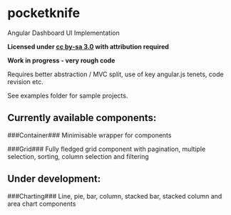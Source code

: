 pocketknife
==========

Angular Dashboard UI Implementation

**Licensed under [cc by-sa 3.0](http://creativecommons.org/licenses/by-sa/3.0/) with attribution required**

**Work in progress - very rough code**


Requires better abstraction / MVC split, use of key angular.js tenets, code revision etc. 

See examples folder for sample projects.

Currently available components:
-------------

###Container###
Minimisable wrapper for components

###Grid###
Fully fledged grid component with pagination, multiple selection, sorting, column selection and filtering


Under development:
-------------

###Charting###
Line, pie, bar, column, stacked bar, stacked column and area chart components
